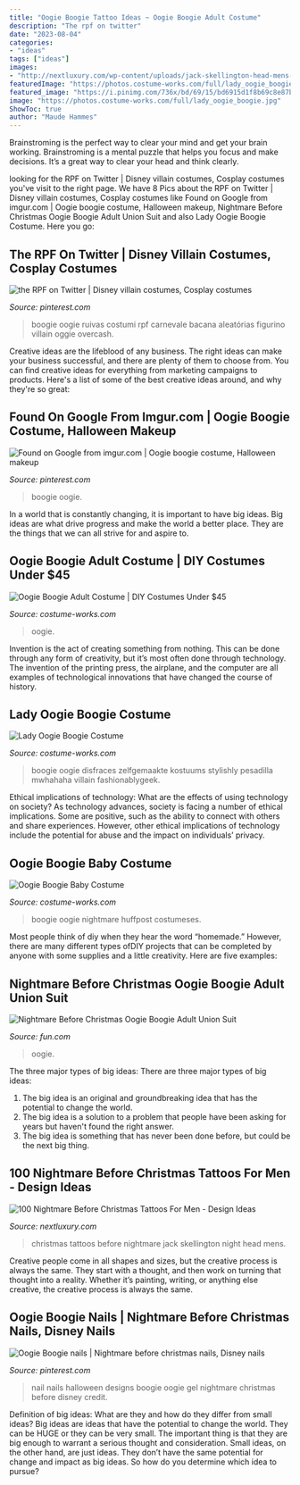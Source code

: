 ```yaml
---
title: "Oogie Boogie Tattoo Ideas ~ Oogie Boogie Adult Costume"
description: "The rpf on twitter"
date: "2023-08-04"
categories:
- "ideas"
tags: ["ideas"]
images:
- "http://nextluxury.com/wp-content/uploads/jack-skellington-head-mens-night-before-christmas-upper-arm-tattoos.jpg"
featuredImage: "https://photos.costume-works.com/full/lady_oogie_boogie.jpg"
featured_image: "https://i.pinimg.com/736x/bd/69/15/bd6915d1f8b69c8e87b51a0fcef5e74c.jpg"
image: "https://photos.costume-works.com/full/lady_oogie_boogie.jpg"
ShowToc: true
author: "Maude Hammes"
---
```



Brainstroming is the perfect way to clear your mind and get your brain working. Brainstroming is a mental puzzle that helps you focus and make decisions. It’s a great way to clear your head and think clearly.

	

		
looking for the RPF on Twitter | Disney villain costumes, Cosplay costumes you've visit to the right page. We have 8 Pics about the RPF on Twitter | Disney villain costumes, Cosplay costumes like Found on Google from imgur.com | Oogie boogie costume, Halloween makeup, Nightmare Before Christmas Oogie Boogie Adult Union Suit and also Lady Oogie Boogie Costume. Here you go:
		
    
## The RPF On Twitter | Disney Villain Costumes, Cosplay Costumes

<img loading=lazy src="https://i.pinimg.com/originals/f6/fd/d6/f6fdd67c7aa32272f14479fcd3108880.png" onerror="this.onerror=null;this.src='https://tse1.mm.bing.net/th?id=OIP.hEQeeWknGXIl89Rh4nCm9gHaLH&amp;pid=15.1';" alt="the RPF on Twitter | Disney villain costumes, Cosplay costumes">

_Source: pinterest.com_

>boogie oogie ruivas costumi rpf carnevale bacana aleatórias figurino villain oggie overcash. 

	

Creative ideas are the lifeblood of any business. The right ideas can make your business successful, and there are plenty of them to choose from. You can find creative ideas for everything from marketing campaigns to products. Here's a list of some of the best creative ideas around, and why they're so great: 

    
## Found On Google From Imgur.com | Oogie Boogie Costume, Halloween Makeup

<img loading=lazy src="https://i.pinimg.com/736x/bd/69/15/bd6915d1f8b69c8e87b51a0fcef5e74c.jpg" onerror="this.onerror=null;this.src='https://tse2.mm.bing.net/th?id=OIP.Ew_wDXXstAq5yvZnLchKJwHaJw&amp;pid=15.1';" alt="Found on Google from imgur.com | Oogie boogie costume, Halloween makeup">

_Source: pinterest.com_

>boogie oogie. 

	

In a world that is constantly changing, it is important to have big ideas. Big ideas are what drive progress and make the world a better place. They are the things that we can all strive for and aspire to.

    
## Oogie Boogie Adult Costume | DIY Costumes Under $45

<img loading=lazy src="https://photos.costume-works.com/full/oogie_boogie10.jpg" onerror="this.onerror=null;this.src='https://tse4.mm.bing.net/th?id=OIP.oHzZ-IdGsmmYTvcoDB1ntgAAAA&amp;pid=15.1';" alt="Oogie Boogie Adult Costume | DIY Costumes Under $45">

_Source: costume-works.com_

>oogie. 

	

Invention is the act of creating something from nothing. This can be done through any form of creativity, but it’s most often done through technology. The invention of the printing press, the airplane, and the computer are all examples of technological innovations that have changed the course of history.

    
## Lady Oogie Boogie Costume

<img loading=lazy src="https://photos.costume-works.com/full/lady_oogie_boogie.jpg" onerror="this.onerror=null;this.src='https://tse4.mm.bing.net/th?id=OIP.grJXvoT817ABVNA73aUZ9AHaK7&amp;pid=15.1';" alt="Lady Oogie Boogie Costume">

_Source: costume-works.com_

>boogie oogie disfraces zelfgemaakte kostuums stylishly pesadilla mwhahaha villain fashionablygeek. 

	

Ethical implications of technology: What are the effects of using technology on society?
As technology advances, society is facing a number of ethical implications. Some are positive, such as the ability to connect with others and share experiences. However, other ethical implications of technology include the potential for abuse and the impact on individuals’ privacy.

    
## Oogie Boogie Baby Costume

<img loading=lazy src="https://photos.costume-works.com/full/oogie_boogie_baby.jpg" onerror="this.onerror=null;this.src='https://tse4.mm.bing.net/th?id=OIP.ujzyeCHujkFaS2hnsAUmawHaK2&amp;pid=15.1';" alt="Oogie Boogie Baby Costume">

_Source: costume-works.com_

>boogie oogie nightmare huffpost costumeses. 

	

Most people think of diy when they hear the word “homemade.” However, there are many different types ofDIY projects that can be completed by anyone with some supplies and a little creativity. Here are five examples:

    
## Nightmare Before Christmas Oogie Boogie Adult Union Suit

<img loading=lazy src="https://images.fun.com/products/65836/2-1-166751/adult-nightmare-before-christmas-oogie-boogie-alt-1.jpg" onerror="this.onerror=null;this.src='https://tse2.mm.bing.net/th?id=OIP.DXPYTD95p5LVDtkrg1uodgHaKl&amp;pid=15.1';" alt="Nightmare Before Christmas Oogie Boogie Adult Union Suit">

_Source: fun.com_

>oogie. 

	

The three major types of big ideas:
There are three major types of big ideas: 
1. The big idea is an original and groundbreaking idea that has the potential to change the world. 
2. The big idea is a solution to a problem that people have been asking for years but haven't found the right answer. 
3. The big idea is something that has never been done before, but could be the next big thing.

    
## 100 Nightmare Before Christmas Tattoos For Men - Design Ideas

<img loading=lazy src="http://nextluxury.com/wp-content/uploads/jack-skellington-head-mens-night-before-christmas-upper-arm-tattoos.jpg" onerror="this.onerror=null;this.src='https://tse2.mm.bing.net/th?id=OIP.HR8Gw13AR1TKakym57ld3gHaGv&amp;pid=15.1';" alt="100 Nightmare Before Christmas Tattoos For Men - Design Ideas">

_Source: nextluxury.com_

>christmas tattoos before nightmare jack skellington night head mens. 

	

Creative people come in all shapes and sizes, but the creative process is always the same. They start with a thought, and then work on turning that thought into a reality. Whether it’s painting, writing, or anything else creative, the creative process is always the same.

    
## Oogie Boogie Nails | Nightmare Before Christmas Nails, Disney Nails

<img loading=lazy src="https://i.pinimg.com/736x/ae/48/45/ae48455b4e25327a828e800c3c2473bc.jpg" onerror="this.onerror=null;this.src='https://tse3.mm.bing.net/th?id=OIP.H-GhAzta_7ZskURZnr_HKQHaHP&amp;pid=15.1';" alt="Oogie Boogie nails | Nightmare before christmas nails, Disney nails">

_Source: pinterest.com_

>nail nails halloween designs boogie oogie gel nightmare christmas before disney credit. 

	

Definition of big ideas: What are they and how do they differ from small ideas?
Big ideas are ideas that have the potential to change the world. They can be HUGE or they can be very small. The important thing is that they are big enough to warrant a serious thought and consideration. Small ideas, on the other hand, are just ideas. They don’t have the same potential for change and impact as big ideas. So how do you determine which idea to pursue?

